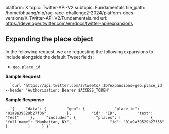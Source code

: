 platform: X
topic: Twitter-API-V2
subtopic: Fundamentals
file_path: /home/bhuang/nlp/rag-race-challenge2-2024/platform-docs-versions/X_Twitter-API-V2/Fundamentals.md
url: https://developer.twitter.com/en/docs/twitter-api/expansions

## Expanding the place object

In the following request, we are requesting the following expansions to include alongside the default Tweet fields:

* `geo.place_id`

**Sample Request**

      `curl 'https://api.twitter.com/2/tweets/:ID?expansions=geo.place_id’ --header 'Authorization: Bearer $ACCESS_TOKEN'`
    

**Sample Response**

      `{     "data": {         "geo": {             "place_id": "01a9a39529b27f36"         },         "id": "ID",         "text": "Test"     },     "includes": {         "places": [             {                 "full_name": "Manhattan, NY",                 "id": "01a9a39529b27f36"             }         ]     } }`